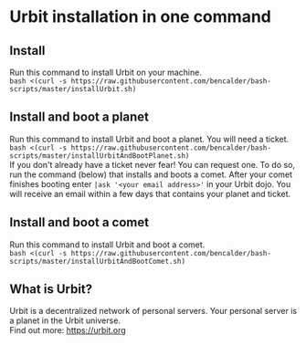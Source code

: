 # Urbit installation in one command

## Install
Run this command to install Urbit on your machine.  
`bash <(curl -s https://raw.githubusercontent.com/bencalder/bash-scripts/master/installUrbit.sh)`  


## Install and boot a planet
Run this command to install Urbit and boot a planet. You will need a ticket.  
`bash <(curl -s https://raw.githubusercontent.com/bencalder/bash-scripts/master/installUrbitAndBootPlanet.sh)`  
If you don't already have a ticket never fear! You can request one. To do so, run the  command (below) that installs and boots a comet. After your comet finishes booting enter `|ask '<your email address>'` in your Urbit dojo. You will receive an email within a few days that contains your planet and ticket.  


## Install and boot a comet
Run this command to install Urbit and boot a comet.  
`bash <(curl -s https://raw.githubusercontent.com/bencalder/bash-scripts/master/installUrbitAndBootComet.sh)`  

## What is Urbit?
Urbit is a decentralized network of personal servers. Your personal server is a planet in the Urbit universe.  
Find out more: https://urbit.org  